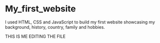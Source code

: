 # My_first_website
I used HTML, CSS and JavaScript to build my first website showcasing my background, history, country, family and hobbies.


<P>THIS IS ME EDITING THE FILE</P>
